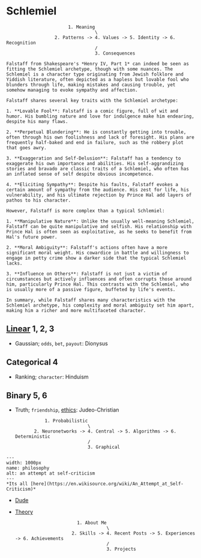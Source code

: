 
# Schlemiel

                           1. Meaning
                                     \
                      2. Patterns -> 4. Values -> 5. Identity -> 6. Recognition
                                     /
                                     3. Consequences 
            
```{margin}
Falstaff from Shakespeare's *Henry IV, Part 1* can indeed be seen as fitting the Schlemiel archetype, though with some nuances. The Schlemiel is a character type originating from Jewish folklore and Yiddish literature, often depicted as a hapless but lovable fool who blunders through life, making mistakes and causing trouble, yet somehow managing to evoke sympathy and affection.

Falstaff shares several key traits with the Schlemiel archetype:

1. **Lovable Fool**: Falstaff is a comic figure, full of wit and humor. His bumbling nature and love for indulgence make him endearing, despite his many flaws.

2. **Perpetual Blundering**: He is constantly getting into trouble, often through his own foolishness and lack of foresight. His plans are frequently half-baked and end in failure, such as the robbery plot that goes awry.

3. **Exaggeration and Self-Delusion**: Falstaff has a tendency to exaggerate his own importance and abilities. His self-aggrandizing stories and bravado are classic traits of a Schlemiel, who often has an inflated sense of self despite obvious incompetence.

4. **Eliciting Sympathy**: Despite his faults, Falstaff evokes a certain amount of sympathy from the audience. His zest for life, his vulnerability, and his ultimate rejection by Prince Hal add layers of pathos to his character.

However, Falstaff is more complex than a typical Schlemiel:

1. **Manipulative Nature**: Unlike the usually well-meaning Schlemiel, Falstaff can be quite manipulative and selfish. His relationship with Prince Hal is often seen as exploitative, as he seeks to benefit from Hal's future power.

2. **Moral Ambiguity**: Falstaff's actions often have a more significant moral weight. His cowardice in battle and willingness to engage in petty crime show a darker side that the typical Schlemiel lacks.

3. **Influence on Others**: Falstaff is not just a victim of circumstances but actively influences and often corrupts those around him, particularly Prince Hal. This contrasts with the Schlemiel, who is usually more of a passive figure, buffeted by life's events.

In summary, while Falstaff shares many characteristics with the Schlemiel archetype, his complexity and moral ambiguity set him apart, making him a richer and more multifaceted character.
```

## [Linear](https://en.wikipedia.org/wiki/Log-linear_model) 1, 2, 3
- Gaussian; `odds`, `bet`, `payout`: Dionysus

## Categorical 4
- Ranking; `character`: Hinduism

## Binary 5, 6
- Truth; `friendship`, [ethics](https://www.youtube.com/watch?v=GLpbh5d3Hhg): Judeo-Christian

                 1. Probabilistic
                                 \
             2. Neuronetworks -> 4. Central -> 5. Algorithms -> 6. Deterministic
                                 /
                                 3. Graphical 

```{figure} ../figures/self-criticism.png
---
width: 1000px
name: philosophy
alt: an attempt at self-criticism
---
*Its all [here](https://en.wikisource.org/wiki/An_Attempt_at_Self-Criticism)*
```

- [Dude](https://www.youtube.com/shorts/s2gLB2ZqPWc)
- [Theory](https://schlemielintheory.com)


                             1. About Me
                                        \
                           2. Skills -> 4. Recent Posts -> 5. Experiences -> 6. Achievements
                                        /
                                        3. Projects